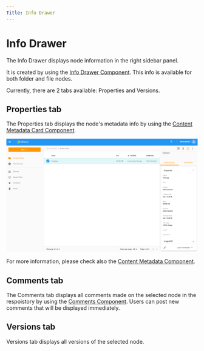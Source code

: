 ```yaml
---
Title: Info Drawer
---
```


# Info Drawer

The Info Drawer displays node information in the right sidebar panel.

It is created by using the [Info Drawer Component](https://www.alfresco.com/abn/adf/core/info-drawer.component/). This info is available for both folder and file nodes.

Currently, there are 2 tabs available: Properties and Versions.

## Properties tab

The Properties tab displays the node's metadata info by using the [Content Metadata Card Component](https://www.alfresco.com/abn/adf/core/content-metadata-card.component/).

![](../images/content-metadata.png)

For more information, please check also the [Content Metadata Component](https://www.alfresco.com/abn/adf/core/content-metadata.component/).

## Comments tab

The Comments tab displays all comments made on the selected node in the respoistory by using the [Comments Component](https://www.alfresco.com/abn/adf/core/comments.component/).  Users can post new comments that will be displayed immediately.

## Versions tab
Versions tab displays all versions of the selected node.
